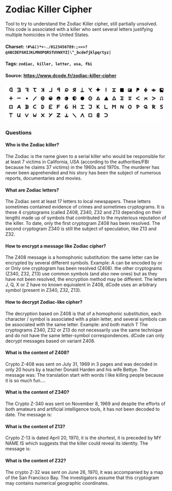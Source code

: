 # Zodiac Killer Cipher
Tool to try to understand the Zodiac Killer cipher, still partially unsolved. This code is associated with a killer who sent several letters justifying multiple homicides in the United States.

#### Charset: `!#%&()*+-./0123456789:;<=>?@ABCDEFGHIJKLMNOPQRSTUVWXYZ[\^_bcdefjklpqrtyz|`

#### Tags: `zodiac, killer, letter, usa, fbi`

#### Source: https://www.dcode.fr/zodiac-killer-cipher

![combined](./combined.png)

### Questions

#### Who is the Zodiac killer?
The Zodiac is the name given to a serial killer who would be responsible for at least 7 victims in California, USA (according to the authorities/FBI because he claims 37 victims) in the 1960s and 1970s. The murderer has never been apprehended and his story has been the subject of numerous reports, documentaries and movies.

#### What are Zodiac letters?
The Zodiac sent at least 17 letters to local newspapers. These letters sometimes contained evidence of crimes and sometimes cryptograms. It is these 4 cryptograms (called Z408, Z340, Z32 and Z13 depending on their length) made up of symbols that contributed to the mysterious reputation of the killer. To date, only the first cryptogram Z408 has been resolved. The second cryptogram Z340 is still the subject of speculation, like Z13 and Z32.

#### How to encrypt a message like Zodiac cipher?
The Z408 message is a homophonic substitution: the same letter can be encrypted by several different symbols. Example: A can be encoded by  or  or  Only one cryptogram has been resolved (Z408). the other cryptograms (Z340, Z32, Z13) use common symbols (and also new ones) but as they have not been resolved, the encryption method may be different. The letters J, Q, X or Z have no known equivalent in Z408, dCode uses an arbitrary symbol (present in Z340, Z32, Z13).

#### How to decrypt Zodiac-like cipher?
The decryption based on Z408 is that of a homophonic substitution, each character / symbol is associated with a plain letter, and several symbols can be associated with the same letter. Example:  and  both match T The cryptograms Z340, Z32 or Z13 do not necessarily use the same technique and do not have the same letter-symbol correspondences. dCode can only decrypt messages based on variant Z408.

#### What is the content of Z408?
Crypto Z-408 was sent on July 31, 1969 in 3 pages and was decoded in only 20 hours by a teacher Donald Harden and his wife Bettye. The message was:  The translation start with words I like killing people because it is so much fun....

#### What is the content of Z340?
The Crypto Z-340 was sent on November 8, 1969 and despite the efforts of both amateurs and artificial intelligence tools, it has not been decoded to date. The message is:

#### What is the content of Z13?
Crypto Z-13 is dated April 20, 1970, it is the shortest, it is preceded by MY NAME IS which suggests that the killer could reveal its identity. The message is:

#### What is the content of Z32?
The crypto Z-32 was sent on June 26, 1970, it was accompanied by a map of the San Francisco Bay.  The investigators assume that this cryptogram may contains numerical geographic coordinates.

